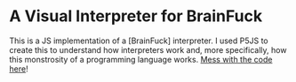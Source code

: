 # A Visual Interpreter for BrainFuck

This is a JS implementation of a [BrainFuck] interpreter. I used P5JS to create this to understand how interpreters work and, more specifically, how this monstrosity of a programming language works. [Mess with the code here](https://editor.p5js.org/AmritAmar/sketches/T7UagDjHq)!
